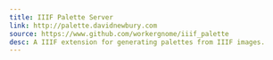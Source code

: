 ```yaml
---
title: IIIF Palette Server
link: http://palette.davidnewbury.com
source: https://www.github.com/workergnome/iiif_palette
desc: A IIIF extension for generating palettes from IIIF images.
---
```


